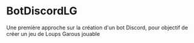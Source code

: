 # BotDiscordLG
Une première approche sur la création d'un bot Discord, pour objectif de créer un jeu de Loups Garous jouable
